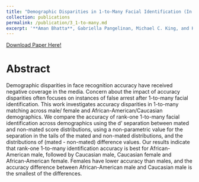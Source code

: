 ```yaml
---
title: "Demographic Disparities in 1-to-Many Facial Identification (In Review)"
collection: publications
permalink: /publication/3_1-to-many.md
excerpt: '**Aman Bhatta**, Gabriella Pangelinan, Michael C. King, and Kevin W. Bowyer <br><br> This paper analyzes the disparities across several demographic groups for 1-to-many search'
---
```


[Download Paper Here!](https://github.com/abhatta1234/abhatta1234.github.io/blob/3fbef27dfaee2e817a65677f8eee229edbb3761c/files/papers/1_to_many.pdf)

# Abstract

Demographic disparities in face recognition accuracy have received negative coverage in the media. Concern about the impact of accuracy disparities often focuses on instances of false arrest after 1-to-many facial identification. This work investigates accuracy disparities in 1-to-many matching across male/ female and African-American/Caucasian demographics. We compare the accuracy of rank-one 1-to-many facial identification across demographics using the d’ separation between mated and non-mated score distributions, using a non-parametric value for the separation in the tails of the mated and non-mated distributions, and the distributions of (mated - non-mated) difference values. Our results indicate that rank-one 1-to-many identification accuracy is best for African-American male, followed by Caucasian male, Caucasian female and African-American female. Females have lower accuracy than males, and the  accuracy difference between African-American male and Caucasian male is the smallest of the differences.


